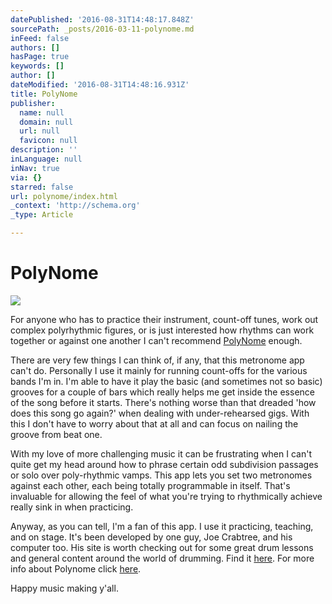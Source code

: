 ```yaml
---
datePublished: '2016-08-31T14:48:17.848Z'
sourcePath: _posts/2016-03-11-polynome.md
inFeed: false
authors: []
hasPage: true
keywords: []
author: []
dateModified: '2016-08-31T14:48:16.931Z'
title: PolyNome
publisher:
  name: null
  domain: null
  url: null
  favicon: null
description: ''
inLanguage: null
inNav: true
via: {}
starred: false
url: polynome/index.html
_context: 'http://schema.org'
_type: Article

---
```

# PolyNome
![](https://s3-us-west-2.amazonaws.com/the-grid-img/p/c0e76aa19118e2f3abc157e9c159925c3b687c42.png)

For anyone who has to practice their instrument, count-off tunes, work out complex polyrhythmic figures, or is just interested how rhythms can work together or against one another I can't recommend [PolyNome][0] enough.

There are very few things I can think of, if any, that this metronome app can't do. Personally I use it mainly for running count-offs for the various bands I'm in. I'm able to have it play the basic (and sometimes not so basic) grooves for a couple of bars which really helps me get inside the essence of the song before it starts. There's nothing worse than that dreaded 'how does this song go again?' when dealing with under-rehearsed gigs. With this I don't have to worry about that at all and can focus on nailing the groove from beat one.

With my love of more challenging music it can be frustrating when I can't quite get my head around how to phrase certain odd subdivision passages or solo over poly-rhythmic vamps. This app lets you set two metronomes against each other, each being totally programmable in itself. That's invaluable for allowing the feel of what you're trying to rhythmically achieve really sink in when practicing.

Anyway, as you can tell, I'm a fan of this app. I use it practicing, teaching, and on stage. It's been developed by one guy, Joe Crabtree, and his computer too. His site is worth checking out for some great drum lessons and general content around the world of drumming. Find it [here][1]. For more info about Polynome click [here][2].

Happy music making y'all.

[0]: Polynome.net
[1]: joecrabtree.com
[2]: polynome.net